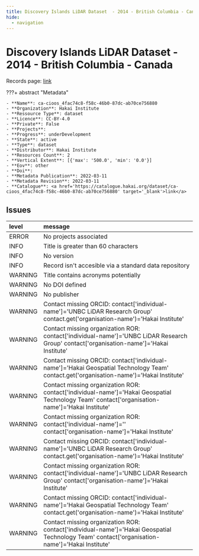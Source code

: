 ```yaml
---
title: Discovery Islands LiDAR Dataset  - 2014 - British Columbia - Canada
hide:
  - navigation
---
```


# Discovery Islands LiDAR Dataset  - 2014 - British Columbia - Canada

Records page: <a href='https://catalogue.hakai.org/dataset/ca-cioos_4fac74c8-f58c-46b0-87dc-ab70ce756880' target='_blank'>link</a>

???+ abstract "Metadata"

    - **Name**: ca-cioos_4fac74c8-f58c-46b0-87dc-ab70ce756880 
    - **Organization**: Hakai Institute 
    - **Ressource Type**: dataset 
    - **Licence**: CC-BY-4.0 
    - **Private**: False 
    - **Projects**:  
    - **Progress**: underDevelopment 
    - **State**: active 
    - **Type**: dataset 
    - **Distributor**: Hakai Institute 
    - **Resources Count**: 2 
    - **Vertical Extent**: [{'max': '500.0', 'min': '0.0'}] 
    - **Eov**: other 
    - **Doi**:  
    - **Metadata Publication**: 2022-03-11 
    - **Metadata Revision**: 2022-03-11 
    - **Catalogue**: <a href='https://catalogue.hakai.org/dataset/ca-cioos_4fac74c8-f58c-46b0-87dc-ab70ce756880' target='_blank'>link</a> 

<div id='map'></div>




## Issues
| level   | message                                                                                                                                         |
|:--------|:------------------------------------------------------------------------------------------------------------------------------------------------|
| ERROR   | No projects associated                                                                                                                          |
| INFO    | Title is greater than 60 characters                                                                                                             |
| INFO    | No version                                                                                                                                      |
| INFO    | Record isn't accesible via a standard data repository                                                                                           |
| WARNING | Title contains acronyms potentially                                                                                                             |
| WARNING | No DOI defined                                                                                                                                  |
| WARNING | No publisher                                                                                                                                    |
| WARNING | Contact missing ORCID: contact['individual-name']='UNBC LiDAR Research Group' contact.get('organisation-name')='Hakai Institute'                |
| WARNING | Contact missing organization ROR:  contact['individual-name']='UNBC LiDAR Research Group' contact['organisation-name']='Hakai Institute'        |
| WARNING | Contact missing ORCID: contact['individual-name']='Hakai Geospatial Technology Team' contact.get('organisation-name')='Hakai Institute'         |
| WARNING | Contact missing organization ROR:  contact['individual-name']='Hakai Geospatial Technology Team' contact['organisation-name']='Hakai Institute' |
| WARNING | Contact missing organization ROR:  contact['individual-name']='' contact['organisation-name']='Hakai Institute'                                 |
| WARNING | Contact missing ORCID: contact['individual-name']='UNBC LiDAR Research Group' contact.get('organisation-name')='Hakai Institute'                |
| WARNING | Contact missing organization ROR:  contact['individual-name']='UNBC LiDAR Research Group' contact['organisation-name']='Hakai Institute'        |
| WARNING | Contact missing ORCID: contact['individual-name']='Hakai Geospatial Technology Team' contact.get('organisation-name')='Hakai Institute'         |
| WARNING | Contact missing organization ROR:  contact['individual-name']='Hakai Geospatial Technology Team' contact['organisation-name']='Hakai Institute' |


<script>
   document.addEventListener("DOMContentLoaded", function() {
    var map = L.map('map').setView([51.505, -125.09], 5);
    L.tileLayer('https://tile.openstreetmap.org/{z}/{x}/{y}.png', {
        maxZoom: 19,
        attribution: '&copy; <a href="http://www.openstreetmap.org/copyright">OpenStreetMap</a>'
    }).addTo(map);
    var geojsonFeature = {
        "type": "Feature",
        "properties": {
            "name" : "Discovery Islands LiDAR Dataset  - 2014 - British Columbia - Canada"
        },
        "geometry": {'type': 'Polygon', 'coordinates': [[[-125.3704833984375, 49.9229354544957], [-124.75524902343749, 49.9229354544957], [-124.75524902343749, 50.291094042311386], [-125.3704833984375, 50.291094042311386], [-125.3704833984375, 49.9229354544957]]]}
    }
    L.geoJSON(geojsonFeature).addTo(map);
   })
</script>